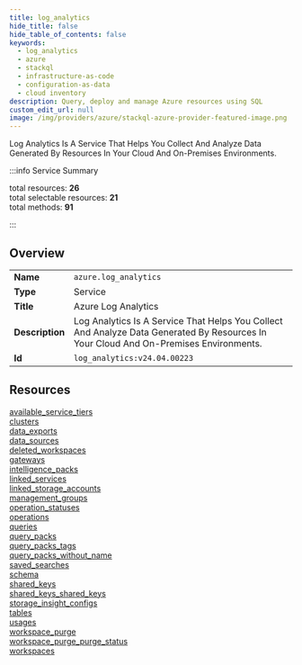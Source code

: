 ```yaml
---
title: log_analytics
hide_title: false
hide_table_of_contents: false
keywords:
  - log_analytics
  - azure
  - stackql
  - infrastructure-as-code
  - configuration-as-data
  - cloud inventory
description: Query, deploy and manage Azure resources using SQL
custom_edit_url: null
image: /img/providers/azure/stackql-azure-provider-featured-image.png
---
```


Log Analytics Is A Service That Helps You Collect And Analyze Data Generated By Resources In Your Cloud And On-Premises Environments.  
    
:::info Service Summary

<div class="row">
<div class="providerDocColumn">
<span>total resources:&nbsp;<b>26</b></span><br />
<span>total selectable resources:&nbsp;<b>21</b></span><br />
<span>total methods:&nbsp;<b>91</b></span><br />
</div>
</div>

:::

## Overview
<table><tbody>
<tr><td><b>Name</b></td><td><code>azure.log_analytics</code></td></tr>
<tr><td><b>Type</b></td><td>Service</td></tr>
<tr><td><b>Title</b></td><td>Azure Log Analytics</td></tr>
<tr><td><b>Description</b></td><td>Log Analytics Is A Service That Helps You Collect And Analyze Data Generated By Resources In Your Cloud And On-Premises Environments.</td></tr>
<tr><td><b>Id</b></td><td><code>log_analytics:v24.04.00223</code></td></tr>
</tbody></table>

## Resources
<div class="row">
<div class="providerDocColumn">
<a href="/providers/azure/log_analytics/available_service_tiers/">available_service_tiers</a><br />
<a href="/providers/azure/log_analytics/clusters/">clusters</a><br />
<a href="/providers/azure/log_analytics/data_exports/">data_exports</a><br />
<a href="/providers/azure/log_analytics/data_sources/">data_sources</a><br />
<a href="/providers/azure/log_analytics/deleted_workspaces/">deleted_workspaces</a><br />
<a href="/providers/azure/log_analytics/gateways/">gateways</a><br />
<a href="/providers/azure/log_analytics/intelligence_packs/">intelligence_packs</a><br />
<a href="/providers/azure/log_analytics/linked_services/">linked_services</a><br />
<a href="/providers/azure/log_analytics/linked_storage_accounts/">linked_storage_accounts</a><br />
<a href="/providers/azure/log_analytics/management_groups/">management_groups</a><br />
<a href="/providers/azure/log_analytics/operation_statuses/">operation_statuses</a><br />
<a href="/providers/azure/log_analytics/operations/">operations</a><br />
<a href="/providers/azure/log_analytics/queries/">queries</a><br />
</div>
<div class="providerDocColumn">
<a href="/providers/azure/log_analytics/query_packs/">query_packs</a><br />
<a href="/providers/azure/log_analytics/query_packs_tags/">query_packs_tags</a><br />
<a href="/providers/azure/log_analytics/query_packs_without_name/">query_packs_without_name</a><br />
<a href="/providers/azure/log_analytics/saved_searches/">saved_searches</a><br />
<a href="/providers/azure/log_analytics/schema/">schema</a><br />
<a href="/providers/azure/log_analytics/shared_keys/">shared_keys</a><br />
<a href="/providers/azure/log_analytics/shared_keys_shared_keys/">shared_keys_shared_keys</a><br />
<a href="/providers/azure/log_analytics/storage_insight_configs/">storage_insight_configs</a><br />
<a href="/providers/azure/log_analytics/tables/">tables</a><br />
<a href="/providers/azure/log_analytics/usages/">usages</a><br />
<a href="/providers/azure/log_analytics/workspace_purge/">workspace_purge</a><br />
<a href="/providers/azure/log_analytics/workspace_purge_purge_status/">workspace_purge_purge_status</a><br />
<a href="/providers/azure/log_analytics/workspaces/">workspaces</a><br />
</div>
</div>
